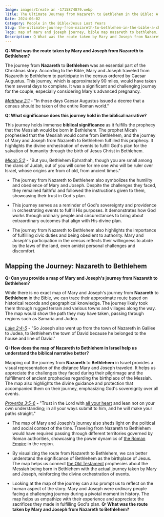 ```yaml
---
Image: images/Create an -1715874879.webp
Title: The Ultimate Journey from Nazareth to Bethlehem in the Bible: A Christian Exploration
Date: 2024-06-02
Category: People in the Bible/Jesus Lost Years
Slug: the-ultimate-journey-from-nazareth-to-bethlehem-in-the-bible-a-christian-exploration
Tags: map of mary and joseph journey, bible map nazareth to bethlehem, map of bethlehem and nazareth, map of mary and joseph's journey from nazareth to bethlehem, biblical map of bethlehem and nazareth, map bethlehem nazareth, bethlehem and nazareth map, map of bethlehem and egypt, map of bethlehem to egypt, map of nazareth and bethlehem israel, bethlehem nazareth jerusalem map, map bethlehem to egypt, people in the bible, jesus lost years
Description: Q What was the route taken by Mary and Joseph from Nazareth to Bethlehem The journey from Nazareth to Bethlehem was an essential part of the Christmas story According to the Bible Mary and Joseph traveled from Nazareth to Bethlehem to participate in the census ordered by Caesar Augustus This
---
```




**Q: What was the route taken by Mary and Joseph from Nazareth to Bethlehem?**

The journey from **Nazareth** to **Bethlehem** was an essential part of the Christmas story. According to the Bible, Mary and Joseph traveled from Nazareth to Bethlehem to participate in the census ordered by Caesar Augustus. This journey, which is approximately 90 miles, would have taken them several days to complete. It was a significant and challenging journey for the couple, especially considering Mary's advanced pregnancy.

*[Matthew 2:1](https://www.bibleref.com/Matthew/2/Matthew-2-1.html)* - "In those days Caesar Augustus issued a decree that a census should be taken of the entire Roman world."

**Q: What significance does this journey hold in the biblical narrative?**

This journey holds immense **biblical significance** as it fulfills the prophecy that the Messiah would be born in Bethlehem. The prophet Micah prophesied that the Messiah would come from Bethlehem, and the journey of Mary and Joseph from Nazareth to Bethlehem fulfilled this prophecy. It highlights the divine orchestration of events to fulfill God's plan for the salvation of humanity through the birth of Jesus Christ in Bethlehem.

*[Micah 5:2](https://www.bibleref.com/Micah/5/Micah-5-2.html)* - "But you, Bethlehem Ephrathah, though you are small among the clans of Judah, out of you will come for me one who will be ruler over Israel, whose origins are from of old, from ancient times."

- The journey from Nazareth to Bethlehem also symbolizes the humility and obedience of Mary and Joseph. Despite the challenges they faced, they remained faithful and followed the instructions given to them, showcasing their trust in God's plan.

- This journey serves as a reminder of God's sovereignty and providence in orchestrating events to fulfill His purposes. It demonstrates how God works through ordinary people and circumstances to bring about extraordinary outcomes that align with His divine plan.

- The journey from Nazareth to Bethlehem also highlights the importance of fulfilling civic duties and being obedient to authority. Mary and Joseph's participation in the census reflects their willingness to abide by the laws of the land, even amidst personal challenges and discomfort.

## Mapping the Journey: Nazareth to Bethlehem

**Q: Can you provide a map of Mary and Joseph's journey from Nazareth to Bethlehem?**

While there is no exact map of Mary and Joseph's journey from **Nazareth** to **Bethlehem** in the Bible, we can trace their approximate route based on historical records and geographical knowledge. The journey likely took them through rugged terrain and various towns and villages along the way. The map would show the path they may have taken, passing through regions such as Samaria and Judea.

*[Luke 2:4-5](https://www.bibleref.com/Luke/2/Luke-2-4.html)* - "So Joseph also went up from the town of Nazareth in Galilee to Judea, to Bethlehem the town of David because he belonged to the house and line of David."

**Q: How does the map of Nazareth to Bethlehem in Israel help us understand the biblical narrative better?**

Mapping out the journey from **Nazareth** to **Bethlehem** in Israel provides a visual representation of the distance Mary and Joseph traveled. It helps us appreciate the challenges they faced during their pilgrimage and the fulfillment of ancient prophecies regarding the birthplace of the Messiah. The map also highlights the divine guidance and protection that accompanied them on their journey, emphasizing God's sovereignty over all events.

*[Proverbs 3:5-6](https://www.bibleref.com/Proverbs/3/Proverbs-3-5.html)* - "Trust in the Lord with [all your heart](/discover-the-true-meaning-of-being-a-christian-essential-guide-for-believers) and lean not on your own understanding; in all your ways submit to him, and he will make your paths straight."

- The map of Mary and Joseph's journey also sheds light on the political and social context of the time. Traveling from Nazareth to Bethlehem would have required passing through different territories governed by Roman authorities, showcasing the power dynamics of [the Roman Empire](/ultimate-bible-study-guides-by-book-enhance-your-understanding-and-faith) in the region.

- By visualizing the route from Nazareth to Bethlehem, we can better understand the significance of Bethlehem as the birthplace of Jesus. The map helps us connect [the Old Testament](/ultimate-guide-best-order-to-read-the-bible-for-beginners) prophecies about the Messiah being born in Bethlehem with the actual journey taken by Mary and Joseph, reinforcing the divine orchestration of events.

- Looking at the map of the journey can also prompt us to reflect on the human aspect of the story. Mary and Joseph were ordinary people facing a challenging journey during a pivotal moment in history. The map helps us empathize with their experience and appreciate the sacrifices they made in fulfilling God's plan.
**Q: What was the route taken by Mary and Joseph from Nazareth to Bethlehem?**